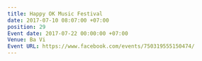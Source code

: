 ```yaml
---
title: Happy OK Music Festival
date: 2017-07-10 08:07:00 +07:00
position: 29
Event date: 2017-07-22 00:00:00 +07:00
Venue: Ba Vi
Event URL: https://www.facebook.com/events/750319555150474/
---
```


